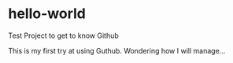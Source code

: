 # hello-world
Test Project to get to know Github

This is my first try at using Guthub. Wondering how I will manage...
